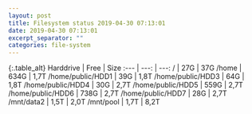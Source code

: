 ```yaml
---
layout: post
title: Filesystem status 2019-04-30 07:13:01
date: 2019-04-30 07:13:01
excerpt_separator: ""
categories: file-system
---
```

{:.table_alt}
Harddrive | Free | Size
:--- | ---: | ---:
/ | 27G | 37G
/home | 634G | 1,7T
/home/public/HDD1 | 39G | 1,8T
/home/public/HDD3 | 64G | 1,8T
/home/public/HDD4 | 30G | 2,7T
/home/public/HDD5 | 559G | 2,7T
/home/public/HDD6 | 738G | 2,7T
/home/public/HDD7 | 28G | 2,7T
/mnt/data2 | 1,5T | 2,0T
/mnt/pool | 1,7T | 8,2T
